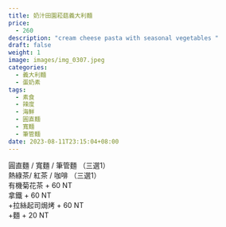 ```yaml
---
title: 奶汁田園菘菇義大利麵 
price:
  - 260
description: "cream cheese pasta with seasonal vegetables "
draft: false
weight: 1
image: images/img_0307.jpeg
categories:
  - 義大利麵
  - 蛋奶素
tags:
  - 素食
  - 辣度
  - 海鮮
  - 圓直麵
  - 寬麵
  - 筆管麵
date: 2023-08-11T23:15:04+08:00
---
```



  圓直麵 / 寬麵 / 筆管麵  （三選1）  
  熱綠茶/ 紅茶 / 咖啡 （三選1）   
  有機菊花茶 + 60 NT  
  拿鐵 + 60 NT  
  +拉絲起司焗烤 + 60 NT   
  +麵 + 20 NT